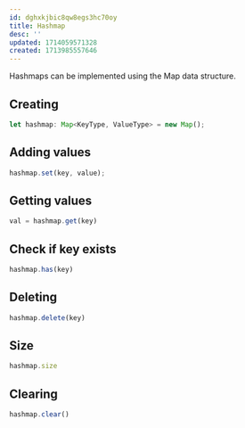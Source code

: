 ```yaml
---
id: dghxkjbic8qw8egs3hc70oy
title: Hashmap
desc: ''
updated: 1714059571328
created: 1713985557646
---
```


Hashmaps can be implemented using the Map data structure.

## Creating

```ts
let hashmap: Map<KeyType, ValueType> = new Map();
```

## Adding values

```ts
hashmap.set(key, value);
```

## Getting values

```ts
val = hashmap.get(key)
```

## Check if key exists

```ts
hashmap.has(key)
```

## Deleting

```ts
hashmap.delete(key)
```

## Size

```ts
hashmap.size
```

## Clearing

```ts
hashmap.clear()
```